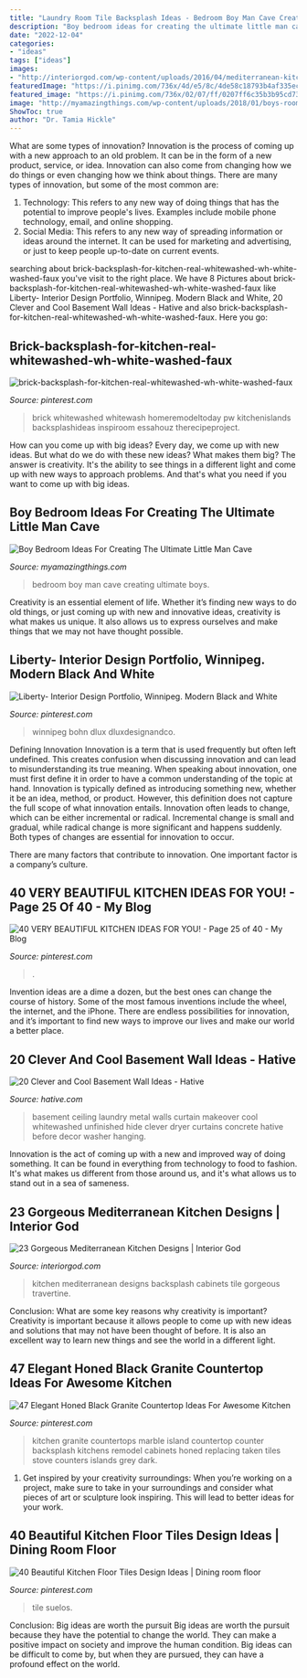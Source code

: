 ```yaml
---
title: "Laundry Room Tile Backsplash Ideas - Bedroom Boy Man Cave Creating Ultimate Boys"
description: "Boy bedroom ideas for creating the ultimate little man cave"
date: "2022-12-04"
categories:
- "ideas"
tags: ["ideas"]
images:
- "http://interiorgod.com/wp-content/uploads/2016/04/mediterranean-kitchen-design-travertine-tile-backsplash-white-cabinets.jpg"
featuredImage: "https://i.pinimg.com/736x/4d/e5/8c/4de58c18793b4af335ec1a00a9525074.jpg"
featured_image: "https://i.pinimg.com/736x/02/07/ff/0207ff6c35b3b95cd7303303feaafbae.jpg"
image: "http://myamazingthings.com/wp-content/uploads/2018/01/boys-room-ideas-6.jpg"
ShowToc: true
author: "Dr. Tamia Hickle"
---
```



What are some types of innovation?
Innovation is the process of coming up with a new approach to an old problem. It can be in the form of a new product, service, or idea. Innovation can also come from changing how we do things or even changing how we think about things. There are many types of innovation, but some of the most common are: 
1) Technology: This refers to any new way of doing things that has the potential to improve people's lives. Examples include mobile phone technology, email, and online shopping. 
2) Social Media: This refers to any new way of spreading information or ideas around the internet. It can be used for marketing and advertising, or just to keep people up-to-date on current events.

	

		
searching about brick-backsplash-for-kitchen-real-whitewashed-wh-white-washed-faux you've visit to the right place. We have 8 Pictures about brick-backsplash-for-kitchen-real-whitewashed-wh-white-washed-faux like Liberty- Interior Design Portfolio, Winnipeg. Modern Black and White, 20 Clever and Cool Basement Wall Ideas - Hative and also brick-backsplash-for-kitchen-real-whitewashed-wh-white-washed-faux. Here you go:
		
    
## Brick-backsplash-for-kitchen-real-whitewashed-wh-white-washed-faux

<img loading=lazy src="https://i.pinimg.com/736x/02/07/ff/0207ff6c35b3b95cd7303303feaafbae.jpg" onerror="this.onerror=null;this.src='https://tse3.mm.bing.net/th?id=OIP.fw7jB1PrH9_BC8pETOIsQwHaKV&amp;pid=15.1';" alt="brick-backsplash-for-kitchen-real-whitewashed-wh-white-washed-faux">

_Source: pinterest.com_

>brick whitewashed whitewash homeremodeltoday pw kitchenislands backsplashideas inspiroom essahouz therecipeproject. 

	

How can you come up with big ideas?
Every day, we come up with new ideas. But what do we do with these new ideas? What makes them big? The answer is creativity. It's the ability to see things in a different light and come up with new ways to approach problems. And that's what you need if you want to come up with big ideas.

    
## Boy Bedroom Ideas For Creating The Ultimate Little Man Cave

<img loading=lazy src="http://myamazingthings.com/wp-content/uploads/2018/01/boys-room-ideas-6.jpg" onerror="this.onerror=null;this.src='https://tse2.mm.bing.net/th?id=OIP.WzeivMw1Wzhu8-N7bZNl1gHaJQ&amp;pid=15.1';" alt="Boy Bedroom Ideas For Creating The Ultimate Little Man Cave">

_Source: myamazingthings.com_

>bedroom boy man cave creating ultimate boys. 

	

Creativity is an essential element of life. Whether it’s finding new ways to do old things, or just coming up with new and innovative ideas, creativity is what makes us unique. It also allows us to express ourselves and make things that we may not have thought possible.

    
## Liberty- Interior Design Portfolio, Winnipeg. Modern Black And White

<img loading=lazy src="https://i.pinimg.com/736x/b8/38/50/b83850149eb3ded74b2448dbbccee0d4.jpg" onerror="this.onerror=null;this.src='https://tse2.mm.bing.net/th?id=OIP.m_DcjTfYzHg7uiPRhgN-9AHaHa&amp;pid=15.1';" alt="Liberty- Interior Design Portfolio, Winnipeg. Modern Black and White">

_Source: pinterest.com_

>winnipeg bohn dlux dluxdesignandco. 

	

Defining Innovation
Innovation is a term that is used frequently but often left undefined. This creates confusion when discussing innovation and can lead to misunderstanding its true meaning. When speaking about innovation, one must first define it in order to have a common understanding of the topic at hand.
Innovation is typically defined as introducing something new, whether it be an idea, method, or product. However, this definition does not capture the full scope of what innovation entails. Innovation often leads to change, which can be either incremental or radical. Incremental change is small and gradual, while radical change is more significant and happens suddenly. Both types of changes are essential for innovation to occur.

There are many factors that contribute to innovation. One important factor is a company’s culture.

    
## 40 VERY BEAUTIFUL KITCHEN IDEAS FOR YOU! - Page 25 Of 40 - My Blog

<img loading=lazy src="https://i.pinimg.com/736x/e7/06/03/e7060303f83d2749c8403d0479c66d0f.jpg" onerror="this.onerror=null;this.src='https://tse4.mm.bing.net/th?id=OIP.Mw01jEmwV8PkOCGDH7J3EAHaLJ&amp;pid=15.1';" alt="40 VERY BEAUTIFUL KITCHEN IDEAS FOR YOU! - Page 25 of 40 - My Blog">

_Source: pinterest.com_

>. 

	

Invention ideas are a dime a dozen, but the best ones can change the course of history. Some of the most famous inventions include the wheel, the internet, and the iPhone. There are endless possibilities for innovation, and it’s important to find new ways to improve our lives and make our world a better place.

    
## 20 Clever And Cool Basement Wall Ideas - Hative

<img loading=lazy src="https://hative.com/wp-content/uploads/2014/05/basement-wall-ideas/9-curtain-for-basement-wall.jpg" onerror="this.onerror=null;this.src='https://tse1.mm.bing.net/th?id=OIP.q0tQZrSR7t4WKemPkogjvgHaKJ&amp;pid=15.1';" alt="20 Clever and Cool Basement Wall Ideas - Hative">

_Source: hative.com_

>basement ceiling laundry metal walls curtain makeover cool whitewashed unfinished hide clever dryer curtains concrete hative before decor washer hanging. 

	

Innovation is the act of coming up with a new and improved way of doing something. It can be found in everything from technology to food to fashion. It's what makes us different from those around us, and it's what allows us to stand out in a sea of sameness.

    
## 23 Gorgeous Mediterranean Kitchen Designs | Interior God

<img loading=lazy src="http://interiorgod.com/wp-content/uploads/2016/04/mediterranean-kitchen-design-travertine-tile-backsplash-white-cabinets.jpg" onerror="this.onerror=null;this.src='https://tse2.mm.bing.net/th?id=OIP.eSJZT4ysxtxHmA9TiJ6O6QHaLJ&amp;pid=15.1';" alt="23 Gorgeous Mediterranean Kitchen Designs | Interior God">

_Source: interiorgod.com_

>kitchen mediterranean designs backsplash cabinets tile gorgeous travertine. 

	

Conclusion: What are some key reasons why creativity is important?
Creativity is important because it allows people to come up with new ideas and solutions that may not have been thought of before. It is also an excellent way to learn new things and see the world in a different light.

    
## 47 Elegant Honed Black Granite Countertop Ideas For Awesome Kitchen

<img loading=lazy src="https://i.pinimg.com/736x/7c/a5/92/7ca5926da69d05973e8afb2f789ff626.jpg" onerror="this.onerror=null;this.src='https://tse2.mm.bing.net/th?id=OIP.XPU4MOyODMf7FOmjMcNxRQHaKM&amp;pid=15.1';" alt="47 Elegant Honed Black Granite Countertop Ideas For Awesome Kitchen">

_Source: pinterest.com_

>kitchen granite countertops marble island countertop counter backsplash kitchens remodel cabinets honed replacing taken tiles stove counters islands grey dark. 

	

1. Get inspired by your creativity surroundings: When you’re working on a project, make sure to take in your surroundings and consider what pieces of art or sculpture look inspiring. This will lead to better ideas for your work.

    
## 40 Beautiful Kitchen Floor Tiles Design Ideas | Dining Room Floor

<img loading=lazy src="https://i.pinimg.com/736x/4d/e5/8c/4de58c18793b4af335ec1a00a9525074.jpg" onerror="this.onerror=null;this.src='https://tse2.mm.bing.net/th?id=OIP.bpadZ8jb7y3JCLsttJ4SYQHaLJ&amp;pid=15.1';" alt="40 Beautiful Kitchen Floor Tiles Design Ideas | Dining room floor">

_Source: pinterest.com_

>tile suelos. 

	

Conclusion: Big ideas are worth the pursuit
Big ideas are worth the pursuit because they have the potential to change the world. They can make a positive impact on society and improve the human condition. Big ideas can be difficult to come by, but when they are pursued, they can have a profound effect on the world.

